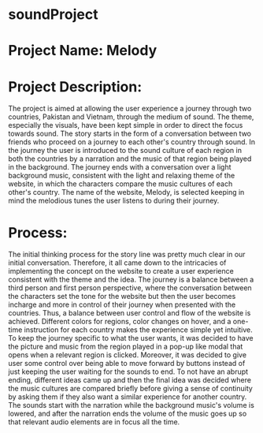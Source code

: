 # soundProject
# Project Name: Melody
# Project Description:
The project is aimed at allowing the user experience a journey through two countries, Pakistan and Vietnam, through the medium of sound. The theme,
especially the visuals, have been kept simple in order to direct the focus towards sound. The story starts in the form of a conversation between two friends who proceed on
a journey to each other's country through sound. In the journey the user is introduced to the sound culture of each region in both the countries by a narration and the music
of that region being played in the background. The journey ends with a conversation over a light background music, consistent with the light and relaxing theme of the website,
in which the characters compare the music cultures of each other's country. The name of the website, Melody, is selected keeping in mind the melodious tunes the user listens 
to during their journey.
# Process:
The initial thinking process for the story line was pretty much clear in our initial conversation. Therefore, it all came down to the intricacies of implementing the 
concept on the website to create a user experience consistent with the theme and the idea. The journey is a balance between a third person and first person perspective, 
where the conversation between the characters set the tone for the website but then the user becomes incharge and more in control of their journey when presented with the countries. 
Thus, a balance between user control and flow of the website is achieved. Different colors for regions, color changes on hover, and a one-time instruction for each country 
makes the experience simple yet intuitive. To keep the journey specific to what the user wants, it was decided to have the picture and music from the region played in a pop-up like modal that 
opens when a relevant region is clicked. Moreover, it was decided to give user some control over being able to move forward by buttons instead of just keeping the user waiting 
for the sounds to end. To not have an abrupt ending, different ideas came up and then the final idea was decided where the music cultures are compared briefly before giving a sense of continuity 
by asking them if they also want a similar experience for another country. The sounds start with the narration while the background music's volume is lowered, and after the narration 
ends the volume of the music goes up so that relevant audio elements are in focus all the time.
